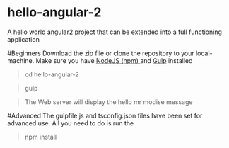 # hello-angular-2
A hello world angular2 project that can be extended into a full functioning application

#Beginners
Download the zip file or clone the repository to your local-machine. Make sure you have <a href="https://nodejs.org/en/">NodeJS (npm) </a> and <a href="http://gulpjs.com/">Gulp</a> installed

<blockquote> cd hello-angular-2 </blockquote>
<blockquote> gulp </blockquote>
<blockquote> The Web server will display the hello mr modise message </blockquote>

#Advanced
The gulpfile.js and tsconfig.json files have been set for advanced use. All you need to do is run the <blockquote>npm install <package-name> </blockquote>
